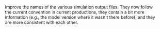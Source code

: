 Improve the names of the various simulation output files. They now follow the current convention in current productions, they contain a bit more information (e.g., the model version where it wasn't there before), and they are more consistent with each other.
